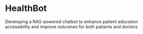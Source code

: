 # HealthBot
Developing a RAG-powered chatbot to enhance patient education accessibility and improve outcomes for both patients and doctors
